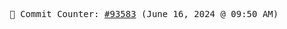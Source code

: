 <p align="center">
    <samp>
        📮 Commit Counter: <a href="https://github.com/Javascript-void0/Javascript-void0/commits/main">#93583</a> (June 16, 2024 @ 09:50 AM)
    </samp>
</p>
